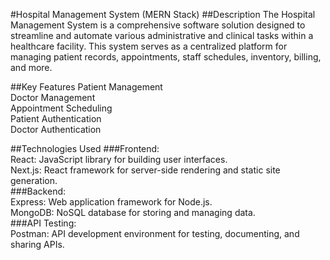#Hospital Management System (MERN Stack)
##Description
The Hospital Management System is a comprehensive software solution designed to streamline and automate various administrative and clinical tasks within a healthcare facility. This system serves as a centralized platform for managing patient records, appointments, staff schedules, inventory, billing, and more.

##Key Features
Patient Management<br/>
Doctor Management<br/>
Appointment Scheduling<br/>
Patient Authentication<br/>
Doctor Authentication<br/>

##Technologies Used
###Frontend:<br/>
React: JavaScript library for building user interfaces.<br/>
Next.js: React framework for server-side rendering and static site generation.<br/>
###Backend:<br/>
Express: Web application framework for Node.js.<br/>
MongoDB: NoSQL database for storing and managing data.<br/>
###API Testing:<br/>
Postman: API development environment for testing, documenting, and sharing APIs.<br/>
